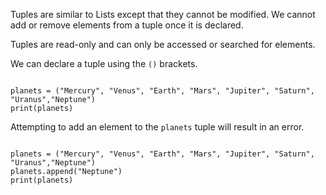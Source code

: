 Tuples are similar to Lists except that they cannot be modified. We cannot add or remove elements from a tuple once it is declared.

Tuples are read-only and can only be accessed or searched for elements.

We can declare a tuple using the `()` brackets.

<codeblock language="python" type="lesson">
<code>
planets = ("Mercury", "Venus", "Earth", "Mars", "Jupiter", "Saturn", "Uranus","Neptune")
print(planets)
</code>
</codeblock>

Attempting to add an element to the `planets` tuple will result in an error.

<codeblock language="python" type="lesson">
<code>
planets = ("Mercury", "Venus", "Earth", "Mars", "Jupiter", "Saturn", "Uranus","Neptune")
planets.append("Neptune")
print(planets)
</code>
</codeblock>
